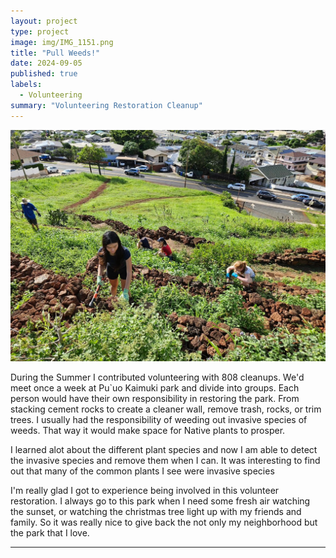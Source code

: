 ```yaml
---
layout: project
type: project
image: img/IMG_1151.png
title: "Pull Weeds!"
date: 2024-09-05
published: true
labels:
  - Volunteering
summary: "Volunteering Restoration Cleanup"
---
```

<img class="img-fluid" src="../img/IMG_1152.png">

During the Summer I contributed volunteering with 808 cleanups. 
We'd meet once a week at Pu`uo Kaimuki park and divide into groups. Each person would have their own responsibility in restoring the park. From stacking cement rocks to create a cleaner wall, remove trash, rocks, or trim trees. I usually had the responsibility of weeding out invasive species of weeds. That way it would make space for Native plants to prosper. 

I learned alot about the different plant species and now I am able to detect the invasive species and remove them when I can. It was interesting to find out that many of the common plants I see were invasive species

I'm really glad I got to experience being involved in this volunteer restoration. I always go to this park when I need some fresh air watching the sunset, or watching the christmas tree light up with my friends and family. So it was really nice to give back the not only my neighborhood but the park that I love. 


<hr>

<pre>


